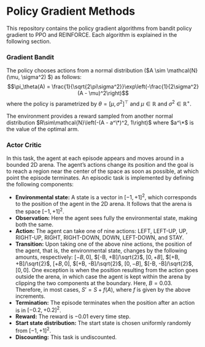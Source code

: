 # Policy Gradient Methods
This repository contains the policy gradient algorithms from bandit policy gradient to 
PPO and REINFORCE. Each algorithm is explained in the following section.

### Gradient Bandit
The policy chooses actions from a normal distribution ($A \sim \mathcal{N}(\mu, \sigma^2) $) as follows:
$$\pi_\theta(A) = \frac{1}{\sqrt{2\pi\sigma^2}}\exp\left(-\frac{1}{2\sigma^2}(A - \mu)^2\right)$$
where the policy is parametrized by $\theta = [\mu, \sigma^2]^\top$ and $\mu \in \mathbb{R}$ and 
$\sigma^2 \in \mathbb{R}^+$. 

The environment provides a reward sampled from another normal distribution 
$R\sim\mathcal{N}\left(-(A - a^\*)^2, 1\right)$ where $a^\*$ is the value of the optimal arm.

### Actor Critic
In this task, the agent at each episode appears and moves around in a bounded 2D arena. The
agent’s actions change its position and the goal is to reach a region near the center of the space
as soon as possible, at which point the episode terminates.
An episodic task is implemented by defining the following components:
- **Environmental state:** A state is a vector in $[-1, +1]^2$, which corresponds to the position
of the agent in the 2D arena. It follows that the arena is the space $[-1, +1]^2$.
- **Observation:** Here the agent sees fully the environmental state, making both the same.
- **Action:** The agent can take one of nine actions: LEFT, LEFT-UP, UP, RIGHT-UP, RIGHT,
RIGHT-DOWN, DOWN, LEFT-DOWN, and STAY.
- **Transition:** Upon taking one of the above nine actions, the position of the agent, that is,
the environmental state, changes by the following amounts, respectively: $[-B, 0]$, $[-B, +B]/\sqrt{2}$, 
$[0, +B]$, $[+B, +B]/\sqrt{2}$, $[+B, 0]$, $[+B, -B]/\sqrt{2}$, $[0, -B]$, $[-B, -B]/\sqrt{2}$, $[0, 0]$. 
One exception is when the position resulting from the action goes outside the arena, in which case the
agent is kept within the arena by clipping the two components at the boundary. Here, $B = 0.03$.
Therefore, in most cases, $S’ = S + f(A)$, where $f$ is given by the above increments.
- **Termination:** The episode terminates when the position after an action is in $[-0.2, +0.2]^2$.
- **Reward:** The reward is $-0.01$ every time step.
- **Start state distribution:** The start state is chosen uniformly randomly from $[-1, +1]^2$.
- **Discounting:** This task is undiscounted.

